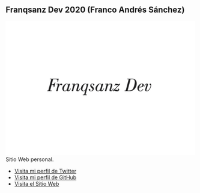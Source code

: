 ## Franqsanz Dev 2020 (Franco Andrés Sánchez)

![](src/views/public/images/franqsanz-dev-logo.png)
Sitio Web personal.

- [Visita mi perfil de Twitter](https://twitter.com/franqsanz)
- [Visita mi perfil de GitHub](https://www.github.com/franqsanz)
- [Visita el Sitio Web](https://franqsanzdev.herokuapp.com/)
